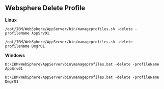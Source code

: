 ## Websphere Delete Profile

**Linux**
```
/opt/IBM/WebSphere/AppServer/bin/manageprofiles.sh -delete -profileName AppSrv01
```
```
/opt/IBM/WebSphere/AppServer/bin/manageprofiles.sh -delete -profileName Dmgr01
```
**Windows**
```
D:\IBM\WebSphere\AppServer\bin\manageprofiles.bat -delete -profileName AppSrv01
```
```
D:\IBM\WebSphere\AppServer\bin\manageprofiles.bat -delete -profileName Dmgr01
```
